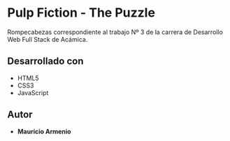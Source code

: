 # Pulp Fiction - The Puzzle

Rompecabezas correspondiente al trabajo Nº 3 de la carrera de Desarrollo Web Full Stack de Acámica.

## Desarrollado con

* HTML5
* CSS3
* JavaScript

## Autor

* **Mauricio Armenio**
